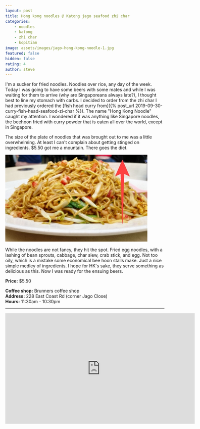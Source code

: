```yaml
---
layout: post
title: Hong kong noodles @ Katong jago seafood zhi char
categories: 
    - noodles
    - katong
    - zhi char
    - kopitiam
image: assets/images/jago-hong-kong-noodle-1.jpg
featured: false
hidden: false
rating: 4
author: steve
---
```

I'm a sucker for fried noodles. Noodles over rice, any day of the week. Today I was going to have some beers with some mates and while I was waiting for them to arrive (why are Singaporeans always late?), I thought best to line my stomach with carbs. I decided to order from the zhi char I had previously ordered the [fish head curry from]({% post_url 2019-09-30-curry-fish-head-seafood-zi-char %}). The name "Hong Kong Noodle" caught my attention. I wondered if it was anything like Singapore noodles, the beehoon fried with curry powder that is eaten all over the world, except in Singapore.

The size of the plate of noodles that was brought out to me was a little overwhelming. At least I can't complain about getting stinged on ingredients. $5.50 got me a mountain. There goes the diet. 

![Mountain of noodles](/assets/images/jago-hong-kong-noodle-2.jpg "Mountain of noodles")

While the noodles are not fancy, they hit the spot. Fried egg noodles, with a lashing of bean sprouts, cabbage, char siew, crab stick, and egg. Not too oily, which is a mistake some economical bee hoon stalls make. Just a nice simple medley of ingredients. I hope for HK's sake, they serve something as delicious as this. Now I was ready for the ensuing beers.

**Price:** $5.50  

**Coffee shop:** Brunners coffee shop  
**Address:** 228 East Coast Rd (corner Jago Close)  
**Hours:** 11:30am - 10:30pm  

***  

<iframe src="https://www.google.com/maps/embed?pb=!1m18!1m12!1m3!1d3988.7794601923756!2d103.90540321421255!3d1.3075220990463587!2m3!1f0!2f0!3f0!3m2!1i1024!2i768!4f13.1!3m3!1m2!1s0x31da180cb49f7da1%3A0x9a27afd271b9961f!2sBrunners%20Coffeeshop!5e0!3m2!1sen!2ssg!4v1571715947289!5m2!1sen!2ssg" width="600" height="350" frameborder="0" style="border:0;" allowfullscreen=""></iframe>